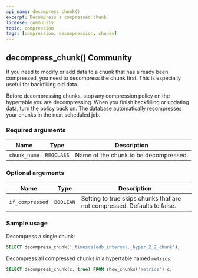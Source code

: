 ```yaml
---
api_name: decompress_chunk()
excerpt: Decompress a compressed chunk
license: community
topic: compression
tags: [compression, decompression, chunks]
---
```


## decompress_chunk() <tag type="community">Community</tag>
If you need to modify or add data to a chunk that has already been
compressed, you need to decompress the chunk first. This is especially
useful for backfilling old data.

<highlight type="note">
Before decompressing chunks, stop any compression policy
on the hypertable you are decompressing. When you finish backfilling or updating
data, turn the policy back on. The database automatically recompresses your
chunks in the next scheduled job.
</highlight>

### Required arguments
|Name|Type|Description|
|-|-|-|
|`chunk_name`|`REGCLASS`|Name of the chunk to be decompressed.|

### Optional arguments

|Name|Type|Description|
|-|-|-|
|`if_compressed`|`BOOLEAN`|Setting to true skips chunks that are not compressed. Defaults to false.|

### Sample usage
Decompress a single chunk:
``` sql
SELECT decompress_chunk('_timescaledb_internal._hyper_2_2_chunk');
```

Decompress all compressed chunks in a hypertable named `metrics`:
```sql
SELECT decompress_chunk(c, true) FROM show_chunks('metrics') c;
```
